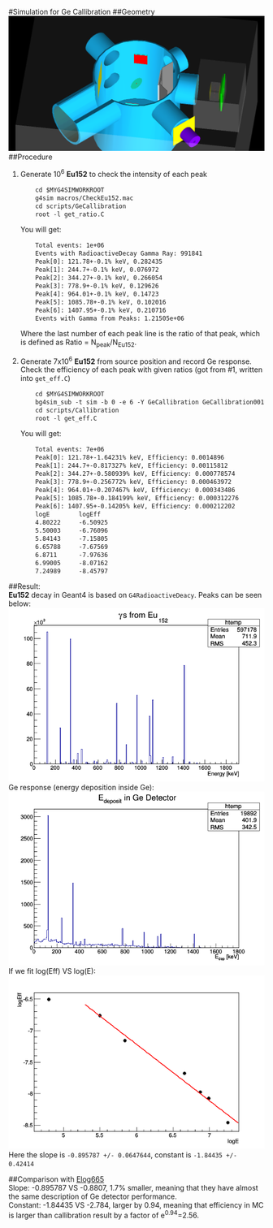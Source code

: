 #Simulation for Ge Callibration
##Geometry
![Overview](pic_geometry.png "Overview")
##Procedure
1.	Generate 10<sup>6</sup> **Eu152** to check the intensity of each peak  

			cd $MYG4SIMWORKROOT
			g4sim macros/CheckEu152.mac
			cd scripts/GeCallibration
			root -l get_ratio.C

	You will get:  

			Total events: 1e+06
			Events with RadioactiveDecay Gamma Ray: 991841
			Peak[0]: 121.78+-0.1% keV, 0.282435
			Peak[1]: 244.7+-0.1% keV, 0.076972
			Peak[2]: 344.27+-0.1% keV, 0.266054
			Peak[3]: 778.9+-0.1% keV, 0.129626
			Peak[4]: 964.01+-0.1% keV, 0.14723
			Peak[5]: 1085.78+-0.1% keV, 0.102016
			Peak[6]: 1407.95+-0.1% keV, 0.210716
			Events with Gamma from Peaks: 1.21505e+06

	Where the last number of each peak line is the ratio of that peak,
	which is defined as Ratio = N<sub>peak</sub>/N<sub>Eu152</sub>.

2.	Generate 7x10<sup>6</sup> **Eu152** from source position and record Ge response.
	Check the efficiency of each peak with given ratios (got from #1, written into `get_eff.C`)

			cd $MYG4SIMWORKROOT
			bg4sim_sub -t sim -b 0 -e 6 -Y GeCallibration GeCallibration001
			cd scripts/Callibration
			root -l get_eff.C
	
	You will get:  

			Total events: 7e+06
			Peak[0]: 121.78+-1.64231% keV, Efficiency: 0.0014896
			Peak[1]: 244.7+-0.817327% keV, Efficiency: 0.00115812
			Peak[2]: 344.27+-0.580939% keV, Efficiency: 0.000778574
			Peak[3]: 778.9+-0.256772% keV, Efficiency: 0.000463972
			Peak[4]: 964.01+-0.207467% keV, Efficiency: 0.000343486
			Peak[5]: 1085.78+-0.184199% keV, Efficiency: 0.000312276
			Peak[6]: 1407.95+-0.14205% keV, Efficiency: 0.000212202
			logE		logEff
			4.80222		-6.50925
			5.50003		-6.76096
			5.84143		-7.15805
			6.65788		-7.67569
			6.8711		-7.97636
			6.99005		-8.07162
			7.24989		-8.45797

##Result:	
**Eu152** decay in Geant4 is based on `G4RadioactiveDeacy`. Peaks can be seen below:  
![MCPeaks](pic_mcpeaks.png "Gammas from Eu152")  
Ge response (energy deposition inside Ge):  
![GePeaks](pic_gepeaks.png "Ge Detector Response")  
If we fit log(Eff) VS log(E):  
![FitEff](pic_fiteff.png "Efficiency VS Energy")  
Here the slope is `-0.895787 +/- 0.0647644`, constant is `-1.84435 +/- 0.42414`

##Comparison with [Elog665](https://muon.npl.washington.edu/elog/mu2e/RunPSI2013/665)  
Slope:   -0.895787  VS  -0.8807,  1.7% smaller, meaning that they have almost the same description of Ge detector performance.  
Constant: -1.84435 VS -2.784,  larger by 0.94, meaning that efficiency in MC is larger than callibration result by a factor of e<sup>0.94</sup>=2.56.  
